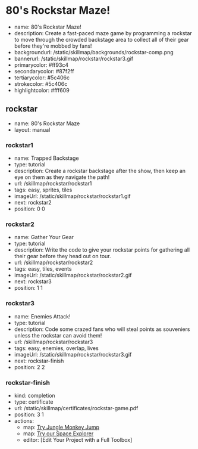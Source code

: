 # 80's Rockstar Maze!
* name: 80's Rockstar Maze!
* description: Create a fast-paced maze game by programming a rockstar to move through the crowded backstage area to collect all of their gear before they're mobbed by fans!
* backgroundurl: /static/skillmap/backgrounds/rockstar-comp.png
* bannerurl: /static/skillmap/rockstar/rockstar3.gif
* primarycolor: #ff93c4
* secondarycolor: #87f2ff
* tertiarycolor: #5c406c
* strokecolor: #5c406c
* highlightcolor: #fff609

## rockstar
* name: 80's Rockstar Maze
* layout: manual

### rockstar1
* name: Trapped Backstage
* type: tutorial
* description: Create a rockstar backstage after the show, then keep an eye on them as they navigate the path!
* url: /skillmap/rockstar/rockstar1
* tags: easy, sprites, tiles
* imageUrl: /static/skillmap/rockstar/rockstar1.gif
* next: rockstar2
* position: 0 0

### rockstar2
* name: Gather Your Gear
* type: tutorial
* description: Write the code to give your rockstar points for gathering all their gear before they head out on tour.
* url: /skillmap/rockstar/rockstar2
* tags: easy, tiles, events
* imageUrl: /static/skillmap/rockstar/rockstar2.gif
* next: rockstar3
* position: 1 1

### rockstar3
* name: Enemies Attack!
* type: tutorial
* description: Code some crazed fans who will steal points as souveniers unless the rockstar can avoid them!
* url: /skillmap/rockstar/rockstar3
* tags: easy, enemies, overlap, lives
* imageUrl: /static/skillmap/rockstar/rockstar3.gif
* next: rockstar-finish
* position: 2 2


### rockstar-finish
* kind: completion
* type: certificate
* url: /static/skillmap/certificates/rockstar-game.pdf
* position: 3 1
* actions:
    * map: [Try Jungle Monkey Jump](/skillmap/jungle)
    * map: [Try our Space Explorer](/skillmap/space)
    * editor: [Edit Your Project with a Full Toolbox]